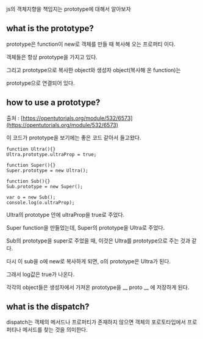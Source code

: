js의 객체지향을 책임지는 prototype에 대해서 알아보자

## what is the prototype?

prototype은 function이 new로 객체를 만들 때 복사해 오는 프로퍼티 이다.

객체들은 항상 prototype을 가지고 있다.

그리고 prototype으로 복사한 object와 생성자 object(복사해 온 function)는

prototype으로 연결되어 있다.

## how to use a prototype?

출처 : [https://opentutorials.org/module/532/6573](https://opentutorials.org/module/532/6573)

이 코드가 prototype을 보기에는 좋은 코드 같아서 들고왔다.

    function Ultra(){}
    Ultra.prototype.ultraProp = true;
     
    function Super(){}
    Super.prototype = new Ultra();
     
    function Sub(){}
    Sub.prototype = new Super();
     
    var o = new Sub();
    console.log(o.ultraProp);

Ultra의 prototype 안에 ultraProp을 true로 주었다.

Super function을 만들었는데, Super의 prototype을 Ultra로 주었다.

Sub의 prototype을 super로 주었을 때, 이것은 Ultra를 prototype으로 주는 것과 같다.

다시 이 sub을 o에 new로 복사하게 되면, o의 prototype은 Ultra가 된다.

그래서 log값은 true가 나온다.

각각의 object들은 생성자에서 가져온 prototype을 __ proto __ 에 저장하게 된다.

## what is the dispatch?

dispatch는 객체의 메서드나 프로퍼티가 존재하지 않으면 객체의 포로토타입에서 프로퍼티나 메서드를 찾는 것을 의미한다.
    

